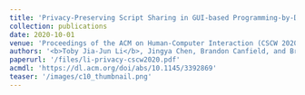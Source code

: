 ```yaml
---
title: 'Privacy-Preserving Script Sharing in GUI-based Programming-by-Demonstration Systems'
collection: publications
date: 2020-10-01
venue: 'Proceedings of the ACM on Human-Computer Interaction (CSCW 2020)'
authors: '<b>Toby Jia-Jun Li</b>, Jingya Chen, Brandon Canfield, and Brad A. Myers'
paperurl: '/files/li-privacy-cscw2020.pdf'
acmdl: 'https://dl.acm.org/doi/abs/10.1145/3392869'
teaser: '/images/c10_thumbnail.png'
---
```

